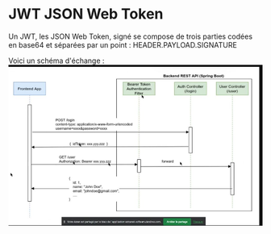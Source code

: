 # JWT JSON Web Token
Un JWT, les JSON Web Token, signé se compose de trois parties codées en base64 et séparées par un point : 
HEADER.PAYLOAD.SIGNATURE

Voici un schéma d'échange : 
![Jwt Token](jwt-token.jpg)

